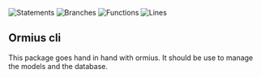 ![Statements](https://img.shields.io/badge/statements-93.78%25-brightgreen.svg?style=flat)
![Branches](https://img.shields.io/badge/branches-72.5%25-red.svg?style=flat)
![Functions](https://img.shields.io/badge/functions-100%25-brightgreen.svg?style=flat)
![Lines](https://img.shields.io/badge/lines-93.54%25-brightgreen.svg?style=flat)
## Ormius cli
This package goes hand in hand with ormius. It should be use to manage the models and the database.